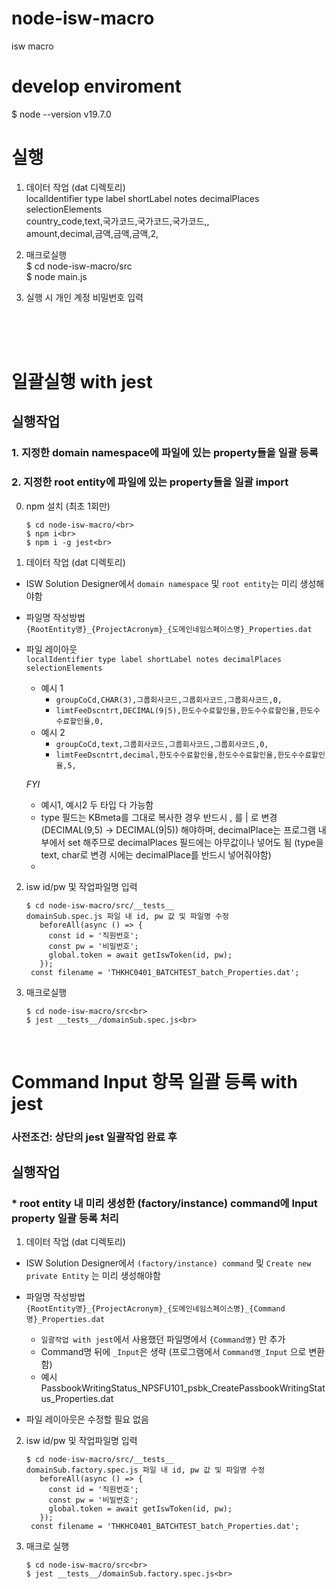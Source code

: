 # node-isw-macro
isw macro


# develop enviroment
$ node --version
v19.7.0

# 실행
1. 데이터 작업 (dat 디렉토리)<br>
localIdentifier	type	label	shortLabel	notes	decimalPlaces	selectionElements<br>
country_code,text,국가코드,국가코드,국가코드,,<br>
amount,decimal,금액,금액,금액,2,<br>

2. 매크로실행<br>
$ cd node-isw-macro/src<br>
$ node main.js<br>

3. 실행 시 개인 계정 비밀번호 입력

<br><br><br>

# 일괄실행 with jest
## 실행작업
### 1. 지정한 domain namespace에 파일에 있는 property들을 일괄 등록
### 2. 지정한 root entity에 파일에 있는 property들을 일괄 import
0. npm 설치 (최초 1회만)<br>
    ```
    $ cd node-isw-macro/<br>
    $ npm i<br>
    $ npm i -g jest<br>
    ```

1. 데이터 작업 (dat 디렉토리)<br>
  * ISW Solution Designer에서 `domain namespace` 및 `root entity`는 미리 생성해야함
  * 파일명 작성방법<br>
    `{RootEntity명}_{ProjectAcronym}_{도메인네임스페이스명}_Properties.dat`<br>

  * 파일 레이아웃<br>
  `localIdentifier type label shortLabel notes decimalPlaces selectionElements`<br>
    - 예시 1<br>
      - `groupCoCd,CHAR(3),그룹회사코드,그룹회사코드,그룹회사코드,0, `
      - `limtFeeDscntrt,DECIMAL(9|5),한도수수료할인율,한도수수료할인율,한도수수료할인율,0, `
    - 예시 2<br>
      - `groupCoCd,text,그룹회사코드,그룹회사코드,그룹회사코드,0, `
      - `limtFeeDscntrt,decimal,한도수수료할인율,한도수수료할인율,한도수수료할인율,5, `

    *FYI*<br>
      - 예시1, 예시2 두 타입 다 가능함
      - type 필드는 KBmeta를 그대로 복사한 경우 반드시 , 를 | 로 변경 (DECIMAL(9,5) -> DECIMAL(9|5)) 해야하며, decimalPlace는 프로그램 내부에서 set 해주므로 decimalPlaces 필드에는 아무값이나 넣어도 됨 (type을 text, char로 변경 시에는 decimalPlace를 반드시 넣어줘야함)
      - 

2. isw id/pw 및 작업파일명 입력
   ```
   $ cd node-isw-macro/src/__tests__
   domainSub.spec.js 파일 내 id, pw 값 및 파일명 수정
      beforeAll(async () => {
        const id = '직원번호';
        const pw = '비밀번호';
        global.token = await getIswToken(id, pw);
      });
    const filename = 'THKHC0401_BATCHTEST_batch_Properties.dat';
   ```
   
3. 매크로실행<br>
    ```
    $ cd node-isw-macro/src<br>
    $ jest __tests__/domainSub.spec.js<br>
    ```
<br>

# Command Input 항목 일괄 등록 with jest
### 사전조건: 상단의 jest 일괄작업 완료 후
## 실행작업
### * root entity 내 미리 생성한 (factory/instance) command에 Input property 일괄 등록 처리

1. 데이터 작업 (dat 디렉토리)<br>
  - ISW Solution Designer에서 `(factory/instance) command` 및 `Create new private Entity` 는 미리 생성해야함
  - 파일명 작성방법<br>
    `{RootEntity명}_{ProjectAcronym}_{도메인네임스페이스명}_{Command명}_Properties.dat`<br>
    - `일괄작업 with jest`에서 사용했던 파일명에서 `{Command명}` 만 추가
    - Command명 뒤에 `_Input`은 생략 (프로그램에서 `Command명_Input` 으로 변환함)
    - 예시 PassbookWritingStatus_NPSFU101_psbk_CreatePassbookWritingStatus_Properties.dat

  - 파일 레이아웃은 수정할 필요 없음<br>

2. isw id/pw 및 작업파일명 입력
   ```
   $ cd node-isw-macro/src/__tests__
   domainSub.factory.spec.js 파일 내 id, pw 값 및 파일명 수정
      beforeAll(async () => {
        const id = '직원번호';
        const pw = '비밀번호';
        global.token = await getIswToken(id, pw);
      });
    const filename = 'THKHC0401_BATCHTEST_batch_Properties.dat';
   ```

3. 매크로 실행
    ```
    $ cd node-isw-macro/src<br>
    $ jest __tests__/domainSub.factory.spec.js<br>
    ```
